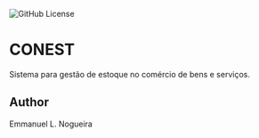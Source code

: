 ![GitHub License](https://img.shields.io/github/license/emmanuel-lacerd4/conest?style=for-the-badge)

# CONEST
Sistema para gestão de estoque no comércio de bens e serviços.

## Author
Emmanuel L. Nogueira